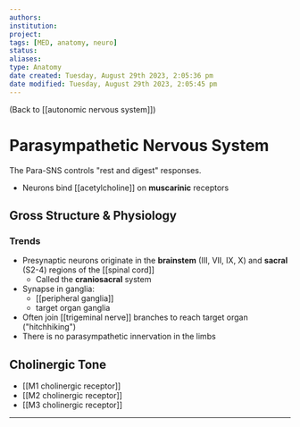```yaml
---
authors: 
institution: 
project: 
tags: [MED, anatomy, neuro]
status: 
aliases: 
type: Anatomy
date created: Tuesday, August 29th 2023, 2:05:36 pm
date modified: Tuesday, August 29th 2023, 2:05:45 pm
---
```


(Back to [[autonomic nervous system]])

# Parasympathetic Nervous System

The Para-SNS controls "rest and digest" responses.
- Neurons bind [[acetylcholine]] on **muscarinic** receptors
## Gross Structure & Physiology

### Trends
- Presynaptic neurons originate in the **brainstem** (III, VII, IX, X) and **sacral** (S2-4) regions of the [[spinal cord]]
	- Called the **craniosacral** system
- Synapse in ganglia:
	- [[peripheral ganglia]]
	- target organ ganglia
- Often join [[trigeminal nerve]] branches to reach target organ ("hitchhiking")
- There is no parasympathetic innervation in the limbs
## Cholinergic Tone
- [[M1 cholinergic receptor]]
- [[M2 cholinergic receptor]]
- [[M3 cholinergic receptor]]

---

